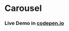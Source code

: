 # Carousel

### Live Demo in <a href="https://codepen.io/anon/pen/jRapJm" target="_blank">codepen.io</a>
